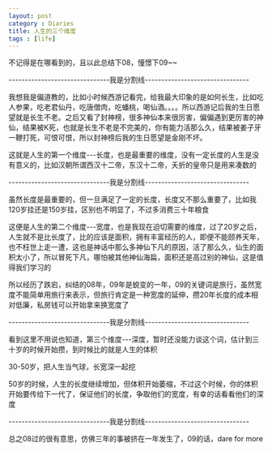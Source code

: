 ```yaml
---
layout: post
category : Diaries
title: 人生的三个维度
tags : [life]
---
```



不记得是在哪看到的，且以此总结下08，憧憬下09~~

 

-------------------------------我是分割线--------------------------------

 

我想我是偏道教的，比如小时候西游记看完，给我最大印象的是如何长生，比如吃人参果，吃老君仙丹，吃唐僧肉，吃蟠桃，喝仙酒。。。。所以西游记后我的生日愿望就是长生不老。之后又看了封神榜，很多神仙本来很厉害，偏偏遇到更厉害的神仙，结果被K死，也就是长生不老是不完美的，你有能力活那么久，结果被姜子牙一鞭打死，可恨可恨，所以封神榜后我的生日愿望是金刚不坏。

 

这就是人生的第一个维度---长度，也是最重要的维度，没有一定长度的人生是没有意义的，比如汉朝所谓西汉十二帝，东汉十二帝，夭折的皇帝只是用来凑数的

 

-------------------------------我是分割线--------------------------------

 

虽然长度是最重要的，但一旦满足了一定的长度，长度又不那么重要了，比如我120岁挂还是150岁挂，区别也不明显了，不过多消费三十年粮食

 

这便是人生的第二个维度---宽度，也是我现在迫切需要的维度，过了20岁之后，人生就不是比长度了，比的应该是面积，拥有丰富经历的人，即便不能颐养天年，也不枉世上走一遭，这也是神话中那么多神仙下凡的原因，活了那么久，仙生的面积太小了，所以冒死下凡，哪怕被其他神仙海扁，面积还是高过别的神仙，这是值得我们学习的

 

所以经历了跌宕，纠结的08年，09年是蜕变的一年，09的关键词是旅行，虽然宽度不能简单用旅行来表示，但旅行肯定是一种宽度的延伸，攒20年长度的成本相对低廉，私房钱可以开始拿来换宽度了

 

-------------------------------我是分割线--------------------------------

 

看到这里不用说也知道，第三个维度---深度，暂时还没能力谈这个词，估计到三十岁的时候开始攒，到时候比的就是人生的体积

 

30-50岁，把人生当气球，长宽深一起挖

 

50岁的时候，人生的长度继续增加，但体积开始萎缩，不过这个时候，你的体积开始要传给下一代了，保证他们的长度，争取他们的宽度，有幸的话看看他们的深度

 

-------------------------------我是分割线--------------------------------

 

总之08过的很有意思，仿佛三年的事被挤在一年发生了，09的话，dare for more